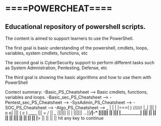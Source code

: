 ====POWERCHEAT====
=========

Educational repository of powershell scripts.
---------------
The content is aimed to support learners to use the PowerShell.

The first goal is basic understanding of the powershell, cmdlets, loops, variables, system cmdlets, functions, etc

The second goal is CyberSecurity support to perform different tasks such as System Admnistration, Pentesting, Defense, etc

The third goal is showing the basic algorithms and how to use them with PowerShell

Contect summary:
-Basic_PS_Cheatsheet --> Basic cmdlets, functions, variables and loops.
-Basic_sec_PS_Cheatsheet -->
-Pentest_sec_PS_Cheatsheet -->
-SysAdmin_PS_Cheatsheet -->
-SOC_PS_Cheatsheet -->
-Algo_PS_Cheatsheet -->
              _
             | |
             | |===( )   //////
             |_|   |||  | o o|
                    ||| ( c  )                  ____
                     ||| \= /                  ||   \_
                      ||||||                   ||     |
                      ||||||                ...||__/|-"
                      ||||||             __|________|__
                        |||             |______________|
                        |||             || ||      || ||
                        |||             || ||      || ||
                        |__>            || ||      || ||
     hit any key to continue


